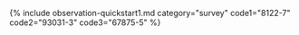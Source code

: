 
{% include observation-quickstart1.md category="survey" code1="8122-7" code2="93031-3" code3="67875-5" %}
